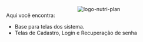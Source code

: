 <div align="center">
  <img src="https://github.com/O-Quarteto-Fantastico/NutriPlan/assets/106404673/0a8695ac-b394-432a-8ce5-c74416b5e1f7" alt="logo-nutri-plan">
</div>

<div>
  Aqui você encontra:
<ul>
  <li>Base para telas dos sistema.</li>
  <li>Telas de Cadastro, Login e Recuperação de senha</li>
</ul>
</div>


